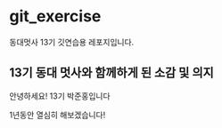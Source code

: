 # git_exercise
동대멋사 13기 깃연습용 레포지입니다.

## 13기 동대 멋사와 함께하게 된 소감 및 의지

안녕하세요! 13기 박준홍입니다

1년동안 열심히 해보겠습니다!

